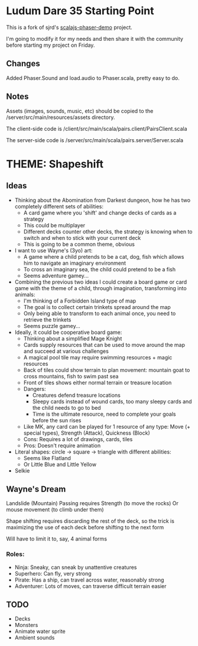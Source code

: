 # Ludum Dare 35 Starting Point

This is a fork of sjrd's [scalajs-phaser-demo](https://github.com/sjrd/scalajs-phaser-demo) project. 

I'm going to modify it for my needs and then share it with the community before starting my project
on Friday.

## Changes

Added Phaser.Sound and load.audio to Phaser.scala, pretty easy to do.

## Notes

Assets (images, sounds, music, etc) should be copied to the /server/src/main/resources/assets directory.

The client-side code is /client/src/main/scala/pairs.client/PairsClient.scala

The server-side code is /server/src/main/scala/pairs.server/Server.scala

# THEME: Shapeshift

## Ideas
 - Thinking about the Abomination from Darkest dungeon, how he has two completely different sets of abilities:
   - A card game where you 'shift' and change decks of cards as a strategy
   - This could be multiplayer
   - Different decks counter other decks, the strategy is knowing when to switch and when to stick with your current deck
   - This is going to be a common theme, obvious
 - I want to use Wayne's (3yo) art:
   - A game where a child pretends to be a cat, dog, fish which allows him to navigate an imaginary environment
   - To cross an imaginary sea, the child could pretend to be a fish
   - Seems adventure gamey...
 - Combining the previous two ideas I could create a board game or card game with the theme of a child, through imagination, transforming into animals:
   - I'm thinking of a Forbidden Island type of map
   - The goal is to collect certain trinkets spread around the map
   - Only being able to transform to each animal once, you need to retrieve the trinkets
   - Seems puzzle gamey...
 - Ideally, it could be cooperative board game:
   - Thinking about a simplified Mage Knight
   - Cards supply resources that can be used to move around the map and succeed at various challenges
   - A magical pool tile may require swimming resources + magic resources
   - Back of tiles could show terrain to plan movement: mountain goat to cross mountains, fish to swim past sea
   - Front of tiles shows either normal terrain or treasure location
   - Dangers:
     - Creatures defend treasure locations
     - Sleepy cards instead of wound cards, too many sleepy cards and the child needs to go to bed
     - Time is the ultimate resource, need to complete your goals before the sun rises
   - Like MK, any card can be played for 1 resource of any type: Move (+ special types), Strength (Attack), Quickness (Block) 
   - Cons: Requires a lot of drawings, cards, tiles
   - Pros: Doesn't require animation
 - Literal shapes: circle -> square -> triangle with different abilities:
   - Seems like Flatland
   - Or Little Blue and Little Yellow
 - Selkie
 
## Wayne's Dream

Landslide (Mountain)
Passing requires Strength (to move the rocks)
Or mouse movement (to climb under them)
 
Shape shifting requires discarding the rest of the deck, so the trick is maximizing the use of each deck before shifting to the next form

Will have to limit it to, say, 4 animal forms

### Roles:
 - Ninja: Sneaky, can sneak by unattentive creatures
 - Superhero: Can fly, very strong
 - Pirate: Has a ship, can travel across water, reasonably strong
 - Adventurer: Lots of moves, can traverse difficult terrain easier
 

## TODO

 - Decks
 - Monsters
 - Animate water sprite
 - Ambient sounds

